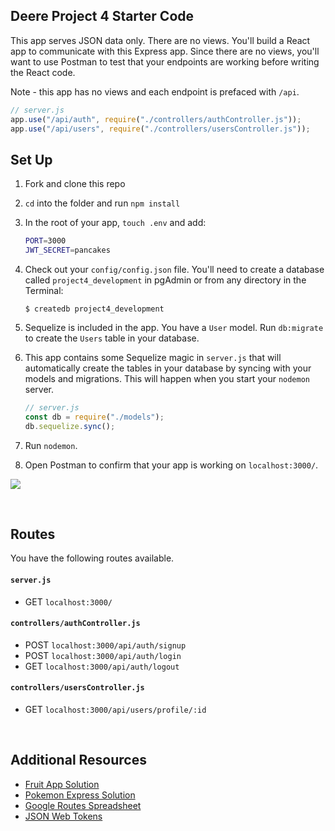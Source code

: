## Deere Project 4 Starter Code

This app serves JSON data only. There are no views. You'll build a React app to communicate with this Express app. Since there are no views, you'll want to use Postman to test that your endpoints are working before writing the React code.

Note - this app has no views and each endpoint is prefaced with `/api`.

   ```js
   // server.js
   app.use("/api/auth", require("./controllers/authController.js"));
   app.use("/api/users", require("./controllers/usersController.js"));
   ```



## Set Up

1. Fork and clone this repo
1. `cd` into the folder and run `npm install`
1. In the root of your app, `touch .env` and add:

   ```bash
   PORT=3000
   JWT_SECRET=pancakes
   ```

1. Check out your `config/config.json` file. You'll need to create a database called `project4_development` in pgAdmin or from any directory in the Terminal:

   ```
   $ createdb project4_development
   ```
2. Sequelize is included in the app. You have a `User` model. Run `db:migrate` to create the `Users` table in your database.

3. This app contains some Sequelize magic in `server.js` that will automatically create the tables in your database by syncing with your models and migrations. This will happen when you start your `nodemon` server.

   ```js
   // server.js
   const db = require("./models");
   db.sequelize.sync();
   ```

4. Run `nodemon`. 
5. Open Postman to confirm that your app is working on `localhost:3000/`.

![](https://i.imgur.com/VEkRBk9.png)

<br>

## Routes

You have the following routes available.

#### `server.js`

- GET `localhost:3000/`

#### `controllers/authController.js`

- POST `localhost:3000/api/auth/signup`
- POST `localhost:3000/api/auth/login`
- GET `localhost:3000/api/auth/logout`

#### `controllers/usersController.js`

- GET `localhost:3000/api/users/profile/:id`

<br>

## Additional Resources

- [Fruit App Solution](https://git.generalassemb.ly/jdr-0622/fruit-app-in-class)
- [Pokemon Express Solution](https://git.generalassemb.ly/jdr-0622/pokemon-express-sequelize6)
- [Google Routes Spreadsheet](https://docs.google.com/spreadsheets/d/14-LHKXLtEkp_vKEz3qSKjREnrmSyzQ9fimTlmrPsZsQ/edit#gid=0)
- [JSON Web Tokens](https://jwt.io/)
